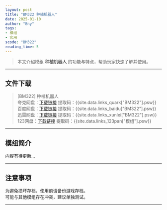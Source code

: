 ```yaml
---
layout: post
title: "BM322 种植机器人"
date: 2025-01-10
author: "Bny"
tags: 
- 模组
- 实用
scode: "BM322"
reading_time: 5
---
```


> 本文介绍模组 **种植机器人** 的功能与特点，帮助玩家快速了解并使用。

---

## 文件下载

> [BM322] 种植机器人  
夸克网盘：[下载链接]({{site.data.links_quark["BM322"].url}}) 提取码：{{site.data.links_quark["BM322"].psw}}  
百度网盘：[下载链接]({{site.data.links_baidu["BM322"].url}}) 提取码：{{site.data.links_baidu["BM322"].psw}}  
迅雷网盘：[下载链接]({{site.data.links_xunlei["BM322"].url}}) 提取码：{{site.data.links_xunlei["BM322"].psw}}  
123网盘：[下载链接]({{site.data.links_123pan["模组"].url}}) 提取码：{{site.data.links_123pan["模组"].psw}}  

---

## 模组简介

>  
内容有待更新...  

---

## 注意事项

>  
为避免损坏存档，使用前请备份游戏存档。  
可能与其他模组存在冲突，建议单独测试。  

---

